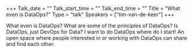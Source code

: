 +++
Talk_date = ""
Talk_start_time = ""
Talk_end_time = ""
Title = "What even is DataOps?"
Type = "talk"
Speakers = ["tim-van-de-keer"]
+++

What even is DataOps? What are some of the principles of DataOps? Is DataOps, just DevOps for Data? I want to do DataOps where do I start! An open space where people interested in or working with DataOps can share and find each other.
